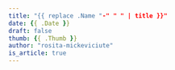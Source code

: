 ```yaml
---
title: "{{ replace .Name "-" " " | title }}"
date: {{ .Date }}
draft: false
thumb: {{ .Thumb }}
author: "rosita-mickeviciute"
is_article: true
---
```


